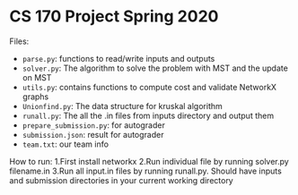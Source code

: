 # CS 170 Project Spring 2020

Files:
- `parse.py`: functions to read/write inputs and outputs
- `solver.py`: The algorithm to solve the problem with MST and the update on MST
- `utils.py`: contains functions to compute cost and validate NetworkX graphs
- `Unionfind.py`: The data structure for kruskal algorithm
- `runall.py`: The all the .in files from inputs directory and output them
- `prepare_submission.py`: for autograder
- `submission.json`: result for autograder
- `team.txt`: our team info

How to run:
1.First install networkx
2.Run individual file by running solver.py filename.in
3.Run all input.in files by running runall.py. Should have inputs and submission
  directories in your current working directory
